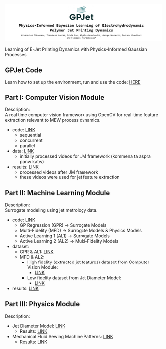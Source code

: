 ![Banner](img/Banner.png)

Learning of E-Jet Printing Dynamics with Physics-Informed Gaussian Processes

## GPJet Code
Learn how to set up the environment, run and use the code: [HERE](code/README.md)

## Part I: Computer Vision Module

Description:<br>
A real time computer vision framework using OpenCV for 
real-time feature extraction relevant to MEW process dynamics.

- code: [LINK](code/computer-vision-module/code)
    - sequential
    - concurrent 
    - parallel
- data: [LINK](https://drive.google.com/drive/folders/1kFALwARpGhZ1VKI2ImHqpedA_1iNfm9Y?usp=share_link)
    - initially processed videos for JM framework (kommena ta aspra panw katw) 
- results: [LINK](https://drive.google.com/drive/folders/1tQYqzo4206dvHiCcaMSUHDQfxvBOK3kd?usp=share_link)
    - processed videos after JM framework
    - these videos were used for jet feature extraction
  
## Part II: Machine Learning Module

Description:<br>
Surrogate modeling using jet metrology data.

- code: [LINK](code/machine-learning-module)
  - GP Regression (GPR) -> Surrogate Models
  - Multi-Fidelity (MFD) -> Surrogate Models & Physics Models
  - Active Learning 1 (AL1) -> Surrogate Models
  - Active Learning 2 (AL2)  -> Multi-Fidelity Models
- dataset:
  - GPR & AL1: [LINK](https://drive.google.com/drive/folders/1Xgb0l8LmB0Q7JQCHCJbmZAv1CEXCWetD?usp=share_link)
  - MFD & AL2: 
    - High fidelity (extracted jet features) dataset from Computer Vision Module:
      - [LINK](https://drive.google.com/drive/folders/1Xgb0l8LmB0Q7JQCHCJbmZAv1CEXCWetD?usp=share_link)
    - Low fidelity dataset from Jet Diameter Model:
      - [LINK](https://drive.google.com/drive/folders/1i4h7oKqxGQJ2gbZmZluoAWMdpjW_O9XB?usp=sharing)
- results: [LINK](...)

## Part III: Physics Module

Description:<br>

- Jet Diameter Model: [LINK](code/physics-module/)
  - Results: [LINK](https://drive.google.com/drive/folders/1ECz8zNblBrMCLsar_Xa_uMdPCE_7fHOt?usp=sharing)
- Mechanical Fluid Sewing Machine Patterns: [LINK](code/physics-module)
  - Results: [LINK](https://drive.google.com/drive/folders/12BEIVG5AojBvJAgc5FIWn1XFlJVCJ3dS?usp=sharing)
